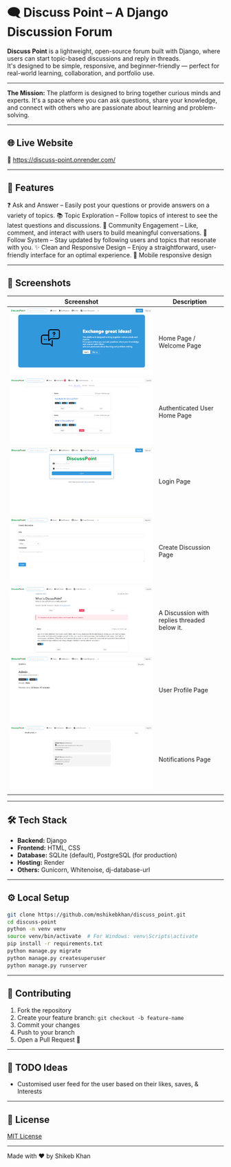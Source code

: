 # 🗨️ Discuss Point – A Django Discussion Forum

**Discuss Point** is a lightweight, open-source forum built with Django, where users can start topic-based discussions and reply in threads.  
It's designed to be simple, responsive, and beginner-friendly — perfect for real-world learning, collaboration, and portfolio use.

---

**The Mission:**
The platform is designed to bring together curious minds and experts.
It's a space where you can ask questions, share your knowledge, and connect with others who are passionate about learning and problem-solving.

---

## 🌐 Live Website

🔗 https://discuss-point.onrender.com/

---

## 🚀 Features

❓ Ask and Answer – Easily post your questions or provide answers on a variety of topics.
📚 Topic Exploration – Follow topics of interest to see the latest questions and discussions.
💬 Community Engagement – Like, comment, and interact with users to build meaningful conversations.
👥 Follow System – Stay updated by following users and topics that resonate with you.
✨ Clean and Responsive Design – Enjoy a straightforward, user-friendly interface for an optimal experience.
📲 Mobile responsive design

---

## 📸 Screenshots

| Screenshot | Description |
|------------|-------------|
| ![Home0](screenshots/home_0.PNG) | Home Page / Welcome Page |
| ![Home1](screenshots/home_1.PNG) | Authenticated User Home Page |
| ![Login/Register](screenshots/user_auth_form.PNG) | Login Page |
| ![Create Post](screenshots/create_discussion.PNG) | Create Discussion Page |
| ![Post View](screenshots/discussion_detail.PNG) | A Discussion with replies threaded below it. |
| ![Profile](screenshots/profile.PNG) | User Profile Page |
| ![Notifications](screenshots/notifications.PNG) | Notifications Page |

---

## 🛠 Tech Stack

- **Backend:** Django
- **Frontend:** HTML, CSS
- **Database:** SQLite (default), PostgreSQL (for production)
- **Hosting:** Render
- **Others:** Gunicorn, Whitenoise, dj-database-url

---

## ⚙️ Local Setup

```bash
git clone https://github.com/mshikebkhan/discuss_point.git
cd discuss-point
python -m venv venv
source venv/bin/activate  # For Windows: venv\Scripts\activate
pip install -r requirements.txt
python manage.py migrate
python manage.py createsuperuser
python manage.py runserver
```
---

## 👥 Contributing

1. Fork the repository
2. Create your feature branch: `git checkout -b feature-name`
3. Commit your changes
4. Push to your branch
5. Open a Pull Request 🚀

---

## 📌 TODO Ideas

- Customised user feed for the user based on their likes, saves, & Interests

---

## 📄 License

[MIT License](LICENSE)

---

Made with ❤️ by Shikeb Khan
